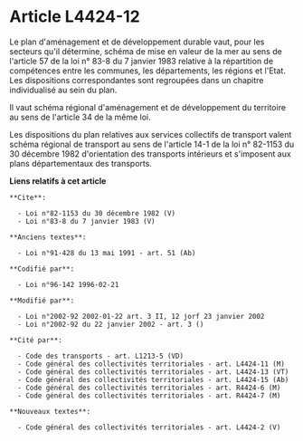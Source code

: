 # Article L4424-12

Le plan d'aménagement et de développement durable vaut, pour les secteurs qu'il détermine, schéma de mise en valeur de la mer
au sens de l'article 57 de la loi n° 83-8 du 7 janvier 1983 relative à la répartition de compétences entre les communes, les
départements, les régions et l'Etat. Les dispositions correspondantes sont regroupées dans un chapitre individualisé au sein
du plan. 

Il vaut schéma régional d'aménagement et de développement du territoire au sens de l'article 34 de la même loi. 

Les dispositions du plan relatives aux services collectifs de transport valent schéma régional de transport au sens de
l'article 14-1 de la loi n° 82-1153 du 30 décembre 1982 d'orientation des transports intérieurs et s'imposent aux plans
départementaux des transports.

**Liens relatifs à cet article**

	**Cite**:

	  - Loi n°82-1153 du 30 décembre 1982 (V)
	  - Loi n°83-8 du 7 janvier 1983 (V)

	**Anciens textes**:

	  - Loi n°91-428 du 13 mai 1991 - art. 51 (Ab)

	**Codifié par**:

	  - Loi n°96-142 1996-02-21

	**Modifié par**:

	  - Loi n°2002-92 2002-01-22 art. 3 II, 12 jorf 23 janvier 2002
	  - Loi n°2002-92 du 22 janvier 2002 - art. 3 ()

	**Cité par**:

	  - Code des transports - art. L1213-5 (VD)
	  - Code général des collectivités territoriales - art. L4424-11 (M)
	  - Code général des collectivités territoriales - art. L4424-13 (VT)
	  - Code général des collectivités territoriales - art. L4424-15 (Ab)
	  - Code général des collectivités territoriales - art. R4424-6 (M)
	  - Code général des collectivités territoriales - art. R4424-7 (M)

	**Nouveaux textes**:

	  - Code général des collectivités territoriales - art. L4424-2 (V)
